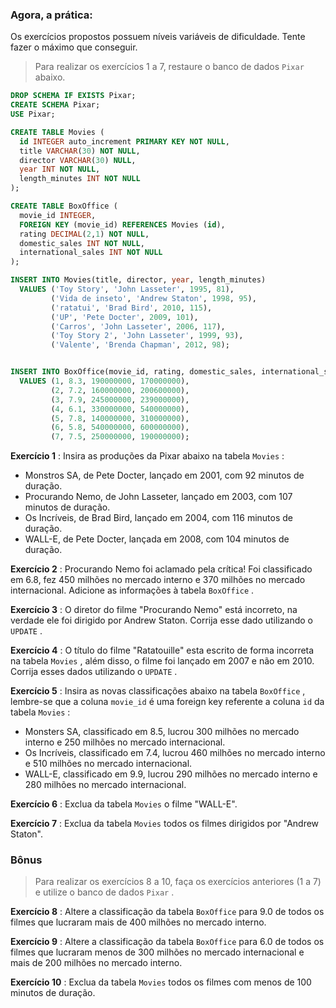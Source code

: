 ### Agora, a prática:

Os exercícios propostos possuem níveis variáveis de dificuldade. Tente fazer o máximo que conseguir.

> Para realizar os exercícios 1 a 7, restaure o banco de dados `Pixar` abaixo.

```sql
DROP SCHEMA IF EXISTS Pixar;
CREATE SCHEMA Pixar;
USE Pixar;

CREATE TABLE Movies (
  id INTEGER auto_increment PRIMARY KEY NOT NULL,
  title VARCHAR(30) NOT NULL,
  director VARCHAR(30) NULL,
  year INT NOT NULL,
  length_minutes INT NOT NULL
);

CREATE TABLE BoxOffice (
  movie_id INTEGER,
  FOREIGN KEY (movie_id) REFERENCES Movies (id),
  rating DECIMAL(2,1) NOT NULL,
  domestic_sales INT NOT NULL,
  international_sales INT NOT NULL
);

INSERT INTO Movies(title, director, year, length_minutes)
  VALUES ('Toy Story', 'John Lasseter', 1995, 81),
         ('Vida de inseto', 'Andrew Staton', 1998, 95),
         ('ratatui', 'Brad Bird', 2010, 115),
         ('UP', 'Pete Docter', 2009, 101),
         ('Carros', 'John Lasseter', 2006, 117),
         ('Toy Story 2', 'John Lasseter', 1999, 93),
         ('Valente', 'Brenda Chapman', 2012, 98);


INSERT INTO BoxOffice(movie_id, rating, domestic_sales, international_sales)
  VALUES (1, 8.3, 190000000, 170000000),
         (2, 7.2, 160000000, 200600000),
         (3, 7.9, 245000000, 239000000),
         (4, 6.1, 330000000, 540000000),
         (5, 7.8, 140000000, 310000000),
         (6, 5.8, 540000000, 600000000),
         (7, 7.5, 250000000, 190000000);
```

**Exercício 1** : Insira as produções da Pixar abaixo na tabela `Movies` :

- Monstros SA, de Pete Docter, lançado em 2001, com 92 minutos de duração.
- Procurando Nemo, de John Lasseter, lançado em 2003, com 107 minutos de duração.
- Os Incríveis, de Brad Bird, lançado em 2004, com 116 minutos de duração.
- WALL-E, de Pete Docter, lançada em 2008, com 104 minutos de duração.

**Exercício 2** : Procurando Nemo foi aclamado pela crítica! Foi classificado em 6.8, fez 450 milhões no mercado interno e 370 milhões no mercado internacional. Adicione as informações à tabela `BoxOffice` .

**Exercício 3** : O diretor do filme "Procurando Nemo" está incorreto, na verdade ele foi dirigido por Andrew Staton. Corrija esse dado utilizando o `UPDATE` .

**Exercício 4** : O título do filme "Ratatouille" esta escrito de forma incorreta na tabela `Movies` , além disso, o filme foi lançado em 2007 e não em 2010. Corrija esses dados utilizando o `UPDATE` .

**Exercício 5** : Insira as novas classificações abaixo na tabela `BoxOffice` , lembre-se que a coluna `movie_id` é uma foreign key referente a coluna `id` da tabela `Movies` :

- Monsters SA, classificado em 8.5, lucrou 300 milhões no mercado interno e 250 milhões no mercado internacional.
- Os Incríveis, classificado em 7.4, lucrou 460 milhões no mercado interno e 510 milhões no mercado internacional.
- WALL-E, classificado em 9.9, lucrou 290 milhões no mercado interno e 280 milhões no mercado internacional.

**Exercício 6** : Exclua da tabela `Movies` o filme "WALL-E".

**Exercício 7** : Exclua da tabela `Movies` todos os filmes dirigidos por "Andrew Staton".

### Bônus

> Para realizar os exercícios 8 a 10, faça os exercícios anteriores (1 a 7) e utilize o banco de dados `Pixar` .

**Exercício 8** : Altere a classificação da tabela `BoxOffice` para 9.0 de todos os filmes que lucraram mais de 400 milhões no mercado interno.

**Exercício 9** : Altere a classificação da tabela `BoxOffice` para 6.0 de todos os filmes que lucraram menos de 300 milhões no mercado internacional e mais de 200 milhões no mercado interno.

**Exercício 10** : Exclua da tabela `Movies` todos os filmes com menos de 100 minutos de duração.
